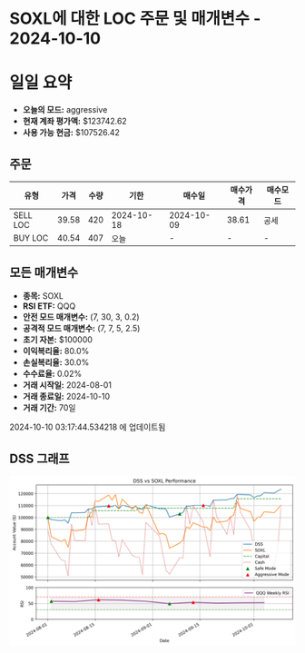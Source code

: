 # SOXL에 대한 LOC 주문 및 매개변수 - 2024-10-10

# 일일 요약

- **오늘의 모드:** aggressive
- **현재 계좌 평가액:** $123742.62
- **사용 가능 현금:** $107526.42

## 주문

| 유형 | 가격 | 수량 | 기한 | 매수일 | 매수가격 | 매수모드 |
|------|------|------|------|--------|----------|----------|
| SELL LOC | 39.58 | 420 | 2024-10-18 | 2024-10-09 | 38.61 | 공세 |
| BUY LOC | 40.54 | 407 | 오늘 | - | - | - |

## 모든 매개변수

- **종목:** SOXL
- **RSI ETF:** QQQ
- **안전 모드 매개변수:** (7, 30, 3, 0.2)
- **공격적 모드 매개변수:** (7, 7, 5, 2.5)
- **초기 자본:** $100000
- **이익복리율:** 80.0%
- **손실복리율:** 30.0%
- **수수료율:** 0.02%
- **거래 시작일:** 2024-08-01
- **거래 종료일:** 2024-10-10
- **거래 기간:** 70일

2024-10-10 03:17:44.534218 에 업데이트됨

## DSS 그래프

![DSS Graph](DSS_graph.png)
